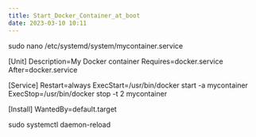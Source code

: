 ```yaml
---
title: Start_Docker_Container_at_boot
date: 2023-03-10 10:11
---
```


sudo nano /etc/systemd/system/mycontainer.service

[Unit]
Description=My Docker container
Requires=docker.service
After=docker.service

[Service]
Restart=always
ExecStart=/usr/bin/docker start -a mycontainer
ExecStop=/usr/bin/docker stop -t 2 mycontainer

[Install]
WantedBy=default.target


sudo systemctl daemon-reload
